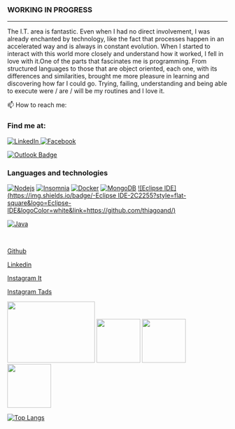 ### WORKING IN PROGRESS ###

---

The I.T. area is fantastic. Even when I had no direct involvement, I was already enchanted by technology, like the fact that processes happen in an accelerated way and is always in constant evolution.
When I started to interact with this world more closely and understand how it worked, I fell in love with it.One of the parts that fascinates me is programming. From structured languages ​​to those that are object oriented, each one, with its differences and similarities, brought me more pleasure in learning and discovering how far I could go.
Trying, failing, understanding and being able to execute were / are / will be my routines and I love it.

📫 How to reach me:

### Find me at:

<a href="https://linkedin.com/in/thiago-de-andrade-200bb8192" rel="nofollow">
	<img src="https://camo.githubusercontent.com/0271c9f903c82d91b19ebd8458901d7c61ce1528/68747470733a2f2f696d672e736869656c64732e696f2f62616467652f4c696e6b6564496e2d2532333030373742352e7376673f267374796c653d666c61742d737175617265266c6f676f3d6c696e6b6564696e266c6f676f436f6c6f723d7768697465" alt="LinkedIn" style="max-width:100%;">
</a>

<a href="https://www.facebook.com/dolimc" rel="nofollow">
	<img src="https://camo.githubusercontent.com/20b7a157916442df230fade0413393517ad1c290/68747470733a2f2f696d672e736869656c64732e696f2f62616467652f46616365626f6f6b2d2532333138373746322e7376673f267374796c653d666c61742d737175617265266c6f676f3d66616365626f6f6b266c6f676f436f6c6f723d7768697465" alt="Facebook" data-canonical-src="https://img.shields.io/badge/Facebook-%231877F2.svg?&amp;style=flat-square&amp;logo=facebook&amp;logoColor=white" style="max-width:100%;">
</a>


[![Outlook Badge](https://img.shields.io/badge/-thiago.andrade.it@outlook.com-c14438?style=flatsquare&logo=Microsoft-outlook&logoColor=white&link=mailto:thiago.andrade.it@outlook.com)](mailto:thiago.andrade.it@outlook.com)

### Languages and technologies

[![Nodejs](https://img.shields.io/badge/-NodeJs-black?style=flat-square&logo=node.js&link=https://github.com/thiagoand/)](https://github.com/thiagoand/) 
[![Insomnia](https://img.shields.io/badge/-Insomnia-5849BE?style=flat-square&logo=Insomnia&link=https://github.com/thiagoand/)](https://github.com/thiagoand/)
[![Docker](https://img.shields.io/badge/-Docker-2496ED?style=flat-square&logo=Docker&logoColor=white&link=https://github.com/thiagoand/)](https://github.com/thiagoand/)
[![MongoDB](https://img.shields.io/badge/-MongoDB-47A248?style=flat-square&logo=MongoDB&logoColor=white&link=https://github.com/thiagoand/)](https://github.com/thiagoand/)
[![Eclipse IDE](https://img.shields.io/badge/-Eclipse IDE-2C2255?style=flat-square&logo=Eclipse-IDE&logoColor=white&link=https://github.com/thiagoand/)](https://github.com/thiagoand/)



[![Java](https://img.shields.io/badge/Java-lightgrey?style=flat-square&logo=Java&link=https://github.com/thiagoand/)](https://github.com/thiagoand/)



<br />

[Github](HTTPS://WWW.github.com/ThiagoAnd)

[Linkedin](https://linkedin.com/in/thiago-de-andrade-200bb8192)

[Instagram It](https://www.instagram.com/thiagoctba.it/)

[Instagram Tads](https://www.instagram.com/thiagoctba.tads/) 


<div>
   <img width="200" height="140" src="https://static.cloud-boxloja.com/lojas/wyfyg/produtos/6d886245-a7fa-43af-8b8e-4042d8adcc37.jpg" />
   <img widht="130" height="100" src="https://www.opus-software.com.br/wp-content/uploads/2018/09/nodejs-1000x423.jpg" />
   <img widht="150" height="100" src="https://penseemti.com.br/wp-content/uploads/2019/01/python-logo.png" />
   <img widht="150" height="100"src="https://www.centurylink.com/business/managed-hosting/managed-database/_jcr_content/wall-to-wall-par/columncontrol_0_copy/col0/image.img.png/1478568217724.png" />
  
</div>

[![Top Langs](https://github-readme-stats.vercel.app/api/top-langs/?username=ThiagoAnd&hide=css,html)](https://github.com/anuraghazra/github-readme-stats)
